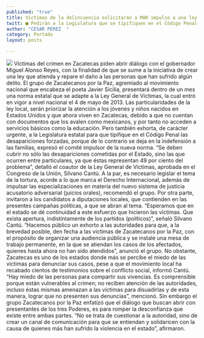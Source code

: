 ```yaml
---
published: "true"
title: Víctimas de la delincuencia solicitarán a MAR impulso a una ley que los proteja
twitt: ■ Pedirán a la Legislatura que se tipifiquen en el Código Penal las desapariciones forzadas
author: "CESAR PEREZ  "
category: Portada
layout: posts

---
```


![](http://i.imgur.com/uXUBjtNm.jpg)
Víctimas del crimen en Zacatecas piden abrir diálogo con el gobernador Miguel Alonso Reyes, con la finalidad de que se sume a la iniciativa de crear una ley que atienda y repare el daño a las personas que han sufrido algún delito.
El grupo de Zacatecanos por la Paz, agremiado al movimiento nacional que encabeza el poeta Javier Sicilia, presentará dentro de un mes una norma estatal que se adapte a la Ley General de Víctimas, la cual entró en vigor a nivel nacional el 4 de mayo de 2013.
Las particularidades de la ley local, serán priorizar la atención a los jóvenes y niños nacidos en Estados Unidos y que ahora viven en Zacatecas, debido a que no cuentan con documentos que los avalen como mexicanos, y por tanto no acceden a servicios básicos como la educación.
Pero también exhorta, de carácter urgente, a la Legislatura estatal para que tipifique en el Código Penal las desapariciones forzadas, porque de lo contrario se deja en la indefensión a las familias, expresó el comité impulsor de la nueva norma.
“Se deben cubrir no sólo las desapariciones cometidas por el Estado, sino las que ocurren entre particulares, ya que éstas representan 49 por ciento del problema”, detalló el coautor de la Ley General de Víctimas, aprobada en el Congreso de la Unión, Silvano Cantú.
A la par, es necesario legislar el tema de la tortura, acorde a lo que marca el Derecho Internacional, además de impulsar las especializaciones en materia del nuevo sistema de justicia acusatorio adversarial (juicios orales), recomendó el grupo.
Por otra parte, invitaron a los candidatos a diputaciones locales, que contienden en las presentes campañas políticas, a que se abran al tema. “Esperamos que en el estado se dé continuidad a este esfuerzo que hicieron las víctimas. Que exista apertura, indistintamente de los partidos (políticos)”, señaló Silvano Cantú.
“Hacemos público un exhorto a las autoridades para que, a la brevedad posible, den fecha a las víctimas de Zacatecanos por la Paz, con el propósito de organizar una audiencia pública y se instale una mesa de trabajo permanente, en la que se atiendan los casos de los afectados, quienes hasta ahora no han sido atendidos”, anunció el grupo.
No obstante, Zacatecas es uno de los estados donde más se percibe el miedo de las víctimas para denunciar sus casos, pese a que el movimiento local ha recabado cientos de testimonios sobre el conflicto social, informó Cantú.
“Hay miedo de las personas para compartir sus vivencias. Es comprensible porque están vulnerables al crimen; no reciben atención de las  autoridades, incluso éstas mismas amenazan a las víctimas para disuadirlas y de esta manera, lograr que no presenten sus denuncias”, mencionó.
Sin embargo el grupo Zacatecanos por la Paz enfatizó que el diálogo que buscan abrir con presentantes de los tres Poderes, es para romper la desconfianza que existe entre ambas partes. 
“No se trata de cuestionar a la autoridad, sino de crear un canal de comunicación para que se entiendan y solidaricen con la causa de quienes más han sufrido la violencia en el estado”, afirmaron.
